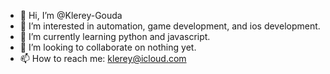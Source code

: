 - 👋 Hi, I’m @Klerey-Gouda
- 👀 I’m interested in automation, game development, and ios development.
- 🌱 I’m currently learning python and javascript.
- 💞️ I’m looking to collaborate on nothing yet.
- 📫 How to reach me: klerey@icloud.com

<!---
Klerey-Gouda/Klerey-Gouda is a ✨ special ✨ repository because its `README.md` (this file) appears on your GitHub profile.
You can click the Preview link to take a look at your changes.
--->
